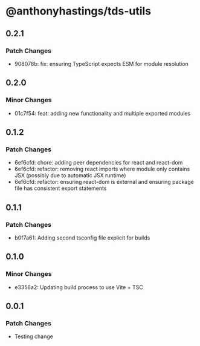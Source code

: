 # @anthonyhastings/tds-utils

## 0.2.1

### Patch Changes

- 908078b: fix: ensuring TypeScript expects ESM for module resolution

## 0.2.0

### Minor Changes

- 01c7f54: feat: adding new functionality and multiple exported modules

## 0.1.2

### Patch Changes

- 6ef6cfd: chore: adding peer dependencies for react and react-dom
- 6ef6cfd: refactor: removing react imports where module only contains JSX (possibly due to automatic JSX runtime)
- 6ef6cfd: refactor: ensuring react-dom is external and ensuring package file has consistent export statements

## 0.1.1

### Patch Changes

- b0f7a61: Adding second tsconfig file explicit for builds

## 0.1.0

### Minor Changes

- e3356a2: Updating build process to use Vite + TSC

## 0.0.1

### Patch Changes

- Testing change
